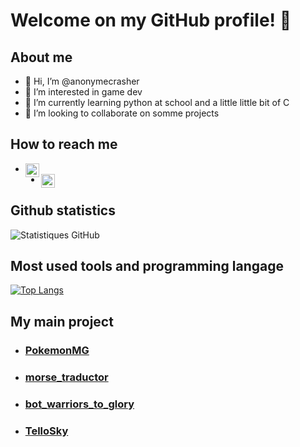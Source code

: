 # Welcome on my GitHub profile! 👋
## About me
- 👋 Hi, I’m @anonymecrasher
- 👀 I’m interested in game dev
- 🌱 I’m currently learning python at school and a little little bit of C
- 💞️ I’m looking to collaborate on somme projects

## How to reach me 
- [<img align="left" alt="Gmail" width="22px" src="https://simpleicons.org/icons/gmail.svg" />](mailto:matvanrijsel@gmail.com)
- [<img align="left" alt="Discord" width="22px" src="https://simpleicons.org/icons/discord.svg" />](https://discordapp.com/users/555799427176988672) 

## Github statistics
![Statistiques GitHub](https://github-readme-stats.vercel.app/api?username=anonymecrasher&show_icons=true&theme=dark)

## Most used tools and programming langage
[![Top Langs](https://github-readme-stats.vercel.app/api/top-langs/?username=anonymecrasher&layout=compact&theme=dark)](https://github.com/anonymecrasher)

## My main project
 - ### [PokemonMG](https://github.com/Yanko77/PokemonMG)
 - ### [morse_traductor](https://github.com/anonymecrasher/morse_traductor)
 - ### [bot_warriors_to_glory](https://github.com/anonymecrasher/bot_warriors_to_glory)
 - ### [TelloSky](https://github.com/anonymecrasher/TELLOPYATELIERSCIENTIFIQUE)





<!---
anonymecrasher/anonymecrasher is a ✨ special ✨ repository because its `README.md` (this file) appears on your GitHub profile.
You can click the Preview link to take a look at your changes.
--->
